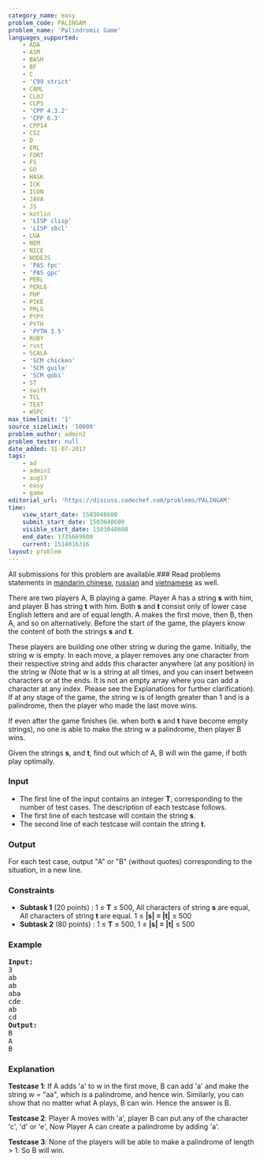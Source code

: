 ```yaml
---
category_name: easy
problem_code: PALINGAM
problem_name: 'Palindromic Game'
languages_supported:
    - ADA
    - ASM
    - BASH
    - BF
    - C
    - 'C99 strict'
    - CAML
    - CLOJ
    - CLPS
    - 'CPP 4.3.2'
    - 'CPP 6.3'
    - CPP14
    - CS2
    - D
    - ERL
    - FORT
    - FS
    - GO
    - HASK
    - ICK
    - ICON
    - JAVA
    - JS
    - kotlin
    - 'LISP clisp'
    - 'LISP sbcl'
    - LUA
    - NEM
    - NICE
    - NODEJS
    - 'PAS fpc'
    - 'PAS gpc'
    - PERL
    - PERL6
    - PHP
    - PIKE
    - PRLG
    - PYPY
    - PYTH
    - 'PYTH 3.5'
    - RUBY
    - rust
    - SCALA
    - 'SCM chicken'
    - 'SCM guile'
    - 'SCM qobi'
    - ST
    - swift
    - TCL
    - TEXT
    - WSPC
max_timelimit: '1'
source_sizelimit: '50000'
problem_author: admin2
problem_tester: null
date_added: 31-07-2017
tags:
    - ad
    - admin2
    - aug17
    - easy
    - game
editorial_url: 'https://discuss.codechef.com/problems/PALINGAM'
time:
    view_start_date: 1503048600
    submit_start_date: 1503048600
    visible_start_date: 1503048600
    end_date: 1735669800
    current: 1514816316
layout: problem
---
```

All submissions for this problem are available.### Read problems statements in [mandarin chinese](http://www.codechef.com/download/translated/AUG17/mandarin/PALINGAM.pdf), [russian](http://www.codechef.com/download/translated/AUG17/russian/PALINGAM.pdf) and [vietnamese](http://www.codechef.com/download/translated/AUG17/vietnamese/PALINGAM.pdf) as well.

There are two players A, B playing a game. Player A has a string **s** with him, and player B has string **t** with him. Both **s** and **t** consist only of lower case English letters and are of equal length. A makes the first move, then B, then A, and so on alternatively. Before the start of the game, the players know the content of both the strings **s** and **t**.

These players are building one other string w during the game. Initially, the string w is empty. In each move, a player removes any one character from their respective string and adds this character anywhere (at any position) in the string w (Note that w is a string at all times, and you can insert between characters or at the ends. It is not an empty array where you can add a character at any index. Please see the Explanations for further clarification). If at any stage of the game, the string w is of length greater than 1 and is a palindrome, then the player who made the last move wins.

If even after the game finishes (ie. when both **s** and **t** have become empty strings), no one is able to make the string w a palindrome, then player B wins.

Given the strings **s**, and **t**, find out which of A, B will win the game, if both play optimally.

### Input

- The first line of the input contains an integer **T**, corresponding to the number of test cases. The description of each testcase follows.
- The first line of each testcase will contain the string **s**.
- The second line of each testcase will contain the string **t**.

### Output

For each test case, output "A" or "B" (without quotes) corresponding to the situation, in a new line.

### Constraints

- **Subtask 1** (20 points) : 1 ≤ **T** ≤ 500, All characters of string **s** are equal, All characters of string **t** are equal. 1 ≤ **|s| = |t|** ≤ 500
- **Subtask 2** (80 points) : 1 ≤ **T** ≤ 500, 1 ≤ **|s| = |t|** ≤ 500

### Example

<pre><b>Input:</b>
3
ab
ab
aba
cde
ab
cd
<b>Output:</b>
B
A
B
</pre>
### Explanation

**Testcase 1**: If A adds 'a' to w in the first move, B can add 'a' and make the string w = "aa", which is a palindrome, and hence win. Similarly, you can show that no matter what A plays, B can win. Hence the answer is B.

**Testcase 2**: Player A moves with 'a', player B can put any of the character 'c', 'd' or 'e', Now Player A can create a palindrome by adding 'a'.

**Testcase 3**: None of the players will be able to make a palindrome of length > 1. So B will win.
